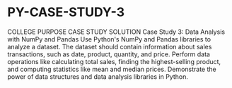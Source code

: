 # PY-CASE-STUDY-3
COLLEGE PURPOSE CASE STUDY SOLUTION
Case Study 3: Data Analysis with NumPy and Pandas
Use Python's NumPy and Pandas libraries to analyze a dataset. The dataset should contain information about sales transactions, such as date, product, quantity, and price. Perform data operations like calculating total sales, finding the highest-selling product, and computing statistics like mean and median prices. Demonstrate the power of data structures and data analysis libraries in Python.
